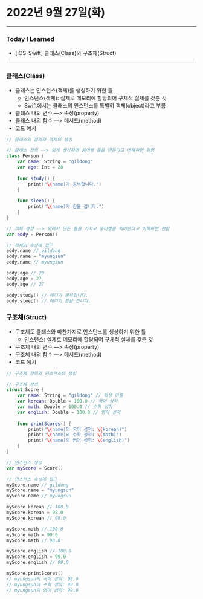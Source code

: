 # 2022년 9월 27일(화)

---

### Today I Learned 

- [iOS-Swift] 클래스(Class)와 구조체(Struct)

---

### 클래스(Class)

- 클래스는 인스턴스(객체)를 생성하기 위한 틀
  - 인스턴스(객체): 실제로 메모리에 할당되어 구체적 실체를 갖춘 것
  - Swift에서는 클래스의 인스턴스를 특별히 객체(object)라고 부름
- 클래스 내의 변수 —> 속성(property)
- 클래스 내의 함수 —> 메서드(method)
- 코드 예시

```swift
// 클래스의 정의와 객체의 생성

// 클래스 정의 --> 쉽게 생각하면 붕어빵 틀을 만든다고 이해하면 편함
class Person {
    var name: String = "gildong"
    var age: Int = 20 
  
    func study() {
        print("\(name)가 공부합니다.")
    }
  
    func sleep() {
        print("\(name)가 잠을 잡니다.")
    }
}

// 객체 생성 --> 위에서 만든 틀을 가지고 붕어빵을 찍어낸다고 이해하면 편함 
var eddy = Person()

// 객체의 속성에 접근 
eddy.name // gildong
eddy.name = "myungsun"
eddy.name // myungsun

eddy.age // 20 
eddy.age = 27
eddy.age // 27 

eddy.study() // 에디가 공부합니다.
eddy.sleep() // 에디가 잠을 잡니다.
```

### 구조체(Struct)

- 구조체도 클래스와 마찬가지로 인스턴스를 생성하기 위한 틀
  - 인스턴스: 실제로 메모리에 할당되어 구체적 실체를 갖춘 것
- 구조체 내의 변수 —> 속성(property)
- 구조체 내의 함수 —> 메서드(method)
- 코드 예시

```swift
// 구조체 정의와 인스턴스의 생성 

// 구조체 정의 
struct Score {
    var name: String = "gildong" // 학생 이름 
    var korean: Double = 100.0 // 국어 성적
    var math: Double = 100.0 // 수학 성적 
    var english: Double = 100.0 // 영어 성적 
  
    func printScores() {
        print("\(name)의 국어 성적: \(korean)")
        print("\(name)의 수학 성적: \(math)")
        print("\(name)의 영어 성적: \(english)")
    }
}

// 인스턴스 생성 
var myScore = Score()

// 인스턴스 속성에 접근 
myScore.name // gildong
myScore.name = "myungsun"
myScore.name // myungsun

myScore.korean // 100.0
myScore.korean = 98.0 
myScore.korean // 98.0

myScore.math // 100.0
myScore.math = 90.0 
myScore.math // 90.0

myScore.english // 100.0 
myScore.english = 99.0 
myScore.english // 99.0 

myScore.printScores() 
// myungsun의 국어 성적: 98.0
// myungsun의 수학 성적: 90.0
// myungsun의 영어 성적: 99.0
```